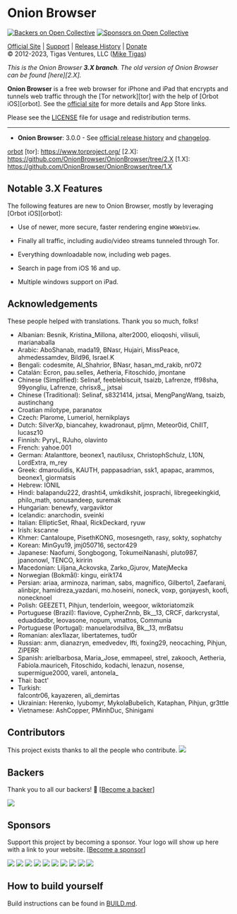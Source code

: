 # Onion Browser

[![Backers on Open Collective](https://opencollective.com/OnionBrowser/backers/badge.svg)](#backers)
 [![Sponsors on Open Collective](https://opencollective.com/OnionBrowser/sponsors/badge.svg)](#sponsors) 
  
[Official Site][official] | [Support][help] | [Release History][releases] | [Donate][donate]  
&copy; 2012-2023, Tigas Ventures, LLC ([Mike Tigas][miketigas])

*This is the Onion Browser <strong>3.X branch</strong>. The old version of Onion Browser can be found [here][2.X].*

**Onion Browser** is a free web browser for iPhone and iPad that encrypts and tunnels web traffic through the [Tor network][tor] with the help of [Orbot iOS][orbot]. See the [official site][official] for more details and App Store links.

Please see the [LICENSE][license] file for usage and redistribution terms.

---

* **Onion Browser**: 3.0.0 - See [official release history][releases] and [changelog][changelog].

[official]: https://onionbrowser.com/
[help]: https://github.com/OnionBrowser/OnionBrowser/wiki/Help
[releases]: https://github.com/OnionBrowser/OnionBrowser/releases
[changelog]: https://raw.github.com/OnionBrowser/OnionBrowser/2.X/CHANGELOG.md
[donate]: https://onionbrowser.com/donate
[miketigas]: https://mike.tig.as/
[license]: https://github.com/OnionBrowser/OnionBrowser/blob/3.X/LICENSE
[orbot](https://orbot.app/)
[tor]: https://www.torproject.org/
[2.X]: https://github.com/OnionBrowser/OnionBrowser/tree/2.X
[1.X]: https://github.com/OnionBrowser/OnionBrowser/tree/1.X

## Notable 3.X Features

The following features are new to Onion Browser, mostly by leveraging [Orbot iOS][orbot]:

- Use of newer, more secure, faster rendering engine `WKWebView`. 

- Finally all traffic, including audio/video streams tunneled through Tor.

- Everything downloadable now, including web pages.

- Search in page from iOS 16 and up.

- Multiple windows support on iPad.

## Acknowledgements

These people helped with translations. Thank you so much, folks!

- Albanian:
  Besnik, Kristina_Millona, alter2000, elioqoshi, vilisuli, marianaballa
- Arabic: 
  AboShanab, mada19, BNasr, Hujairi, MissPeace, ahmedessamdev, Bild96, Israel.K
- Bengali: 
  codesmite, Al_Shahrior, BNasr, hasan_md_rakib, nr072
- Catalán: 
  Ecron, pau.selles, Aetheria, Fitoschido, jmontane
- Chinese (Simplified): 
  Selinaf, feeblebiscuit, tsaizb, Lafrenze, ff98sha, 99yongliu, Lafrenze, chrisx8_, jxtsai
- Chinese (Traditional): 
  Selinaf, s8321414, jxtsai, MengPangWang, tsaizb, austinchang
- Croatian
  milotype, paranatox
- Czech: 
  Plarome, Lumeriol, hernikplays
- Dutch: 
  SilverXp, biancahey, kwadronaut, pljmn, Meteor0id, ChillT, lucasz10
- Finnish:
  PyryL, RJuho, olavinto
- French: 
  yahoe.001
- German: 
  Atalanttore, beonex1, nautilusx, ChristophSchulz, L10N, LordExtra, m_rey
- Greek: 
  dmaroulidis, KAUTH, pappasadrian, ssk1, apapac, arammos, beonex1, giormatsis
- Hebrew: 
  IONIL
- Hindi: 
  balapandu222, drashti4, umkdikshit, josprachi, libregeekingkid, philo_math, sonusandeep, suremak
- Hungarian: 
  benewfy, vargaviktor
- Icelandic: 
  anarchodin, sveinki
- Italian:
  EllipticSet, Rhaal, RickDeckard, ryuw
- Irish: 
  kscanne
- Khmer:
  Cantaloupe, PisethKONG, mosesngeth, rasy, sokty, sophatchy
- Korean:
  MinGyu19, jmj050716, sector429
- Japanese: 
  Naofumi, Songbogong, TokumeiNanashi, pluto987, jpanonowl, TENCO, kiririn
- Macedonian: 
  Liljana_Ackovska, Zarko_Gjurov, MatejMecka
- Norwegian (Bokmål): 
  kingu, eirik174
- Persian: 
  ariaa, arminoza, nariman, sabs, magnifico, Gilberto1, Zaefarani, alinbipr, hamidreza_yazdani, mo.hoseini, noneck, voxp, gonjayesh, koofi, nonecknoel
- Polish:
  GEEZET1, Pihjun, tenderloin, weegoor, wiktoriatomzik
- Portuguese (Brazil): 
  flaviove, CypherZnnb, Bk__13, CRCF, darkcrystal, eduaddadbr, leovasone, nopum, vmattos, Communia
- Portuguese (Portugal): 
  manuelarodsilva,  Bk__13, mrBatsu
- Romanian:
  alex1lazar, libertatemes, tud0r
- Russian: 
  anm, dianazryn, emedvedev, Ifti, foxing29, neocaching, Pihjun, ZiPERR
- Spanish: 
  arielbarbosa, Maria_Jose, emmapeel, strel, zakooch, Aetheria, Fabiola.mauriceh, Fitoschido, kodachi, lenazun, nosense, supermigue2000, vareli, antonela_
- Thai:
  bact'
- Turkish:  
  falcontr06, kayazeren, ali_demirtas
- Ukrainian: 
  Herenko, lyubomyr, MykolaBubelich, Kataphan, Pihjun, gr3ttle
- Vietnamese: 
  AshCopper, PMinhDuc, Shinigami


## Contributors

This project exists thanks to all the people who contribute. 
<a href="https://github.com/OnionBrowser/OnionBrowser/graphs/contributors"><img src="https://opencollective.com/OnionBrowser/contributors.svg?width=890&button=false" /></a>


## Backers

Thank you to all our backers! 🙏 [[Become a backer](https://opencollective.com/OnionBrowser#backer)]

<a href="https://opencollective.com/OnionBrowser#backers" target="_blank"><img src="https://opencollective.com/OnionBrowser/backers.svg?width=890"></a>


## Sponsors

Support this project by becoming a sponsor. Your logo will show up here with a link to your website. [[Become a sponsor](https://opencollective.com/OnionBrowser#sponsor)]

<a href="https://opencollective.com/OnionBrowser/sponsor/0/website" target="_blank"><img src="https://opencollective.com/OnionBrowser/sponsor/0/avatar.svg"></a>
<a href="https://opencollective.com/OnionBrowser/sponsor/1/website" target="_blank"><img src="https://opencollective.com/OnionBrowser/sponsor/1/avatar.svg"></a>
<a href="https://opencollective.com/OnionBrowser/sponsor/2/website" target="_blank"><img src="https://opencollective.com/OnionBrowser/sponsor/2/avatar.svg"></a>
<a href="https://opencollective.com/OnionBrowser/sponsor/3/website" target="_blank"><img src="https://opencollective.com/OnionBrowser/sponsor/3/avatar.svg"></a>
<a href="https://opencollective.com/OnionBrowser/sponsor/4/website" target="_blank"><img src="https://opencollective.com/OnionBrowser/sponsor/4/avatar.svg"></a>
<a href="https://opencollective.com/OnionBrowser/sponsor/5/website" target="_blank"><img src="https://opencollective.com/OnionBrowser/sponsor/5/avatar.svg"></a>
<a href="https://opencollective.com/OnionBrowser/sponsor/6/website" target="_blank"><img src="https://opencollective.com/OnionBrowser/sponsor/6/avatar.svg"></a>
<a href="https://opencollective.com/OnionBrowser/sponsor/7/website" target="_blank"><img src="https://opencollective.com/OnionBrowser/sponsor/7/avatar.svg"></a>
<a href="https://opencollective.com/OnionBrowser/sponsor/8/website" target="_blank"><img src="https://opencollective.com/OnionBrowser/sponsor/8/avatar.svg"></a>
<a href="https://opencollective.com/OnionBrowser/sponsor/9/website" target="_blank"><img src="https://opencollective.com/OnionBrowser/sponsor/9/avatar.svg"></a>


## How to build yourself

Build instructions can be found in [BUILD.md](BUILD.md).
